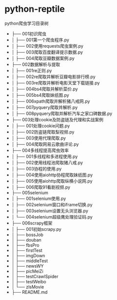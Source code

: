 # python-reptile
python爬虫学习目录树

* ├── 001初识爬虫
* │  ├── 001第一个爬虫程序.py
* │  ├── 002使用requests爬虫案例.py
* │  ├── 003爬取百度翻译提示数据.py
* │  ├── 004爬取豆瓣数据案例.py
* ├── 002数据解析与提取
* │  ├── 001re正则.py
* │  ├── 002re爬取并解析豆瓣电影排行榜.py
* │  ├── 003re爬取并解析电影天堂下载链接.py
* │  ├── 004bs4爬取并解析菜价.py
* │  ├── 005bs4爬取妹纸图.py
* │  ├── 006xpath爬取并解析猪八戒网.py
* │  ├── 007pyquery爬取并解析.py
* │  ├── 008pyquery爬取并解析汽车之家口碑数据.py
* ├── 003处理cookie及防盗链及代理和实战案例
* │  ├── 001处理cookie问题.py
* │  ├── 002防盗链爬取梨视频.py
* │  ├── 003使用代理爬取.py
* │  ├── 004爬取网易云歌曲评论.py
* ├── 004多线程提高爬虫效率
* │  ├── 001多线程和多进程使用.py
* │  ├── 002使用线程池爬取猪八戒.py
* │  ├── 003协程的使用.py
* │  ├── 004使用aiohttp协程爬取妹纸图.py
* │  ├── 005使用aiohttp爬取纵横小说网.py
* │  ├── 006爬取91看剧视频.py
* ├── 005selenium
* │  ├── 001selenium使用.py
* │  ├── 002selenium窗口和iframe切换.py
* │  ├── 003selenium设置无头浏览器.py
* │  └── 004selenium超级鹰处理验证码.py
* ├── 006scrapy框架
* │  ├── 001初始scrapy.py
* │  ├── bossJob
* │  ├── douban
* │  ├── fbsPro
* │  ├── firstTest
* │  ├── imgDown
* │  ├── middleTest
* │  ├── newsWY
* │  ├── picMeiZi
* │  ├── testCrawlSpider
* │  ├── testWeibo
* │  └── zlsMovie
* ├── README.md
